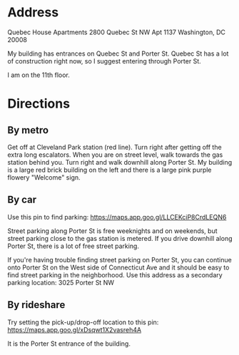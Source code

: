 # Address

Quebec House Apartments
2800 Quebec St NW Apt 1137
Washington, DC 20008

My building has entrances on Quebec St and Porter St. Quebec St has a lot of construction right now, so I suggest entering through Porter St.

I am on the 11th floor.

# Directions

## By metro

Get off at Cleveland Park station (red line). Turn right after getting off the extra long escalators. When you are on street level, walk towards the gas station behind you. Turn right and walk downhill along Porter St. My building is a large red brick building on the left and there is a large pink purple flowery "Welcome" sign.

## By car

Use this pin to find parking: https://maps.app.goo.gl/LLCEKciP8CrdLEQN6

Street parking along Porter St is free weeknights and on weekends, but street parking close to the gas station is metered. If you drive downhill along Porter St, there is a lot of free street parking. 

If you're having trouble finding street parking on Porter St, you can continue onto Porter St on the West side of Connecticut Ave and it should be easy to find street parking in the neighborhood. Use this address as a secondary parking location: 3025 Porter St NW

## By rideshare

Try setting the pick-up/drop-off location to this pin: https://maps.app.goo.gl/xDsqwt1X2vasreh4A

It is the Porter St entrance of the building.